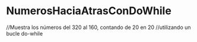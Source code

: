 # NumerosHaciaAtrasConDoWhile

//Muestra los números del 320 al 160, contando de 20 en 20 
//utilizando un bucle do-while
